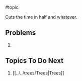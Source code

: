 
#topic 

Cuts the time in half and whatever.

## Problems
1. 

## Topics To Do Next
1. [[../../trees/Trees|Trees]]
